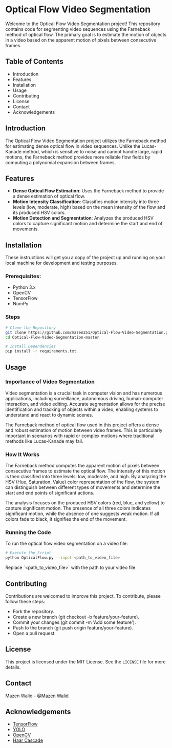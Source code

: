
# Optical Flow Video Segmentation
Welcome to the Optical Flow Video Segmentation project! This repository contains code for segmenting video sequences using the Farneback method of optical flow. The primary goal is to estimate the motion of objects in a video based on the apparent motion of pixels between consecutive frames.

## Table of Contents
- Introduction
- Features
- Installation
- Usage
- Contributing
- License
- Contact
- Acknowledgements

## Introduction
The Optical Flow Video Segmentation project utilizes the Farneback method for estimating dense optical flow in video sequences. Unlike the Lucas-Kanade method, which is sensitive to noise and cannot handle large, rapid motions, the Farneback method provides more reliable flow fields by computing a polynomial expansion between frames.

## Features
- **Dense Optical Flow Estimation**: Uses the Farneback method to provide a dense estimation of optical flow.
- **Motion Intensity Classification**: Classifies motion intensity into three levels (low, moderate, high) based on the mean intensity of the flow and its produced HSV colors.
- **Motion Detection and Segmentation**: Analyzes the produced HSV colors to capture significant motion and determine the start and end of movements.

## Installation
These instructions will get you a copy of the project up and running on your local machine for development and testing purposes.

### Prerequisites:
- Python 3.x
- OpenCV
- TensorFlow
- NumPy

### Steps
```sh
# Clone the Repository
git clone https://github.com/mazen251/Optical-Flow-Video-Segmentation.git
cd Optical-Flow-Video-Segmentation-master

# Install Dependencies
pip install -r requirements.txt
```

## Usage
### Importance of Video Segmentation
Video segmentation is a crucial task in computer vision and has numerous applications, including surveillance, autonomous driving, human-computer interaction, and video editing. Accurate segmentation allows for the precise identification and tracking of objects within a video, enabling systems to understand and react to dynamic scenes.

The Farneback method of optical flow used in this project offers a dense and robust estimation of motion between video frames. This is particularly important in scenarios with rapid or complex motions where traditional methods like Lucas-Kanade may fail.

### How It Works
The Farneback method computes the apparent motion of pixels between consecutive frames to estimate the optical flow. The intensity of this motion is then classified into three levels: low, moderate, and high. By analyzing the HSV (Hue, Saturation, Value) color representation of the flow, the system can distinguish between different types of movements and determine the start and end points of significant actions.


The analysis focuses on the produced HSV colors (red, blue, and yellow) to capture significant motion. The presence of all three colors indicates significant motion, while the absence of one suggests weak motion. If all colors fade to black, it signifies the end of the movement.

### Running the Code
To run the optical flow video segmentation on a video file:
```sh
# Execute the Script
python OpticalFlow.py --input <path_to_video_file>
```
Replace \`<path_to_video_file>\` with the path to your video file.

## Contributing
Contributions are welcomed to improve this project. To contribute, please follow these steps:

- Fork the repository.
- Create a new branch (git checkout -b feature/your-feature).
- Commit your changes (git commit -m 'Add some feature').
- Push to the branch (git push origin feature/your-feature).
- Open a pull request.

## License
This project is licensed under the MIT License. See the `LICENSE` file for more details.

## Contact
Mazen Walid - [@Mazen Walid](https://www.linkedin.com/in/mazen-walid-225582208/)

## Acknowledgements
- [TensorFlow](https://www.tensorflow.org/)
- [YOLO](https://pjreddie.com/darknet/yolo/)
- [OpenCV](https://opencv.org/)
- [Haar Cascade](https://docs.opencv.org/3.4/db/d28/tutorial_cascade_classifier.html)
